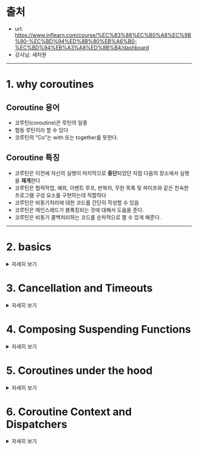 
# 출처
- url: https://www.inflearn.com/course/%EC%83%88%EC%B0%A8%EC%9B%90-%EC%BD%94%ED%8B%80%EB%A6%B0-%EC%BD%94%EB%A3%A8%ED%8B%B4/dashboard
- 강사님: 새차원

---


# 1. why coroutines


## Coroutine 용어
- 코루틴(coroutine)은 루틴의 일종
- 협동 루틴이라 할 수 있다
- 코루틴의 "Co"는 with 또는 together를 뜻한다.

## Coroutine 특징 
- 코루틴은 이전에 자신의 실행이 마지막으로 **중단**되었던 지점 다음의 장소에서 실행을 **재개**한다
- 코루틴은 협력작업, 예외, 이벤트 루프, 반복자, 무한 목록 및 파이프와 같은 친숙한 프로그램 구성 요소를 구현하는데 적합하다
- 코루틴은 비동기처리에 대한 코드를 간단히 작성할 수 있음
- 코루틴은 메인스레드가 블록킹되는 것에 대해서 도움을 준다.
- 코루틴은 비동기 콜백처리하는 코드를 순차적으로 짤 수 있게 해준다. 

---

# 2. basics

<details><summary> 자세히 보기 </summary>

- Coroutine builder
  - launch
  - runBlocking
- Scope
  - CoroutineScope
  - GlobalScope
- Suspend function
  - suspend
  - delay()
  - join()
- Structed concurrency

</details>


# 3. Cancellation and Timeouts

<details><summary> 자세히 보기 </summary>

- Job
  - cancel()
- Cancellation is cooperative
  - way 1: to periodically invoke a suspending
  - way 2: explicitly check the cancellation status (isActive)
- Timeout
  - withTimeout
  - withTimeoutOrNull

</details>


# 4. Composing Suspending Functions

<details><summary> 자세히 보기 </summary>

- Async to sequential
  - Sequential by default
  - The Dream Code on Android

- async
  - Concurrent using async
  - Lazily started async

- Structured concurrency
  - Async-style functions (strongly discouraged)
  - Structured concurrency with async

</details>


# 5. Coroutines under the hood

<details><summary> 자세히 보기 </summary>

- There is no magic
  - CPS == Callbacks
  - CPS Transformation
- Decompile
  - Labels
  - Callback
- CPS simulation
  - debugging

</details>


# 6. Coroutine Context and Dispatchers

<details><summary> 자세히 보기 </summary>

### Dispatchers and threads
- coroutine context는 coroutine dispatcher를 포함한다.
- coroutine dispatcher는 어떤 스레드에서 실행될지를 결정한다.
- 모든 코루틴 빌더들은 optional로 coroutineContext parameter를 가지고 있다.

### 코루틴 디버깅 방법
- JVM option에 -Dkotlinx.coroutines.debug 명령어를 추가 하면 됨 

### 다룬내용
- Dispatchers and threads
- Debugging coroutines and threads
- Jumping between threads
- Job in the context
- Children of a coroutine
- Parental responsibilities
- Combining context elements
- Coroutine scope

</details>